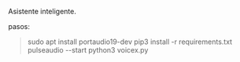 Asistente inteligente.

pasos:
> sudo apt install portaudio19-dev
> pip3 install -r requirements.txt
> pulseaudio --start
> python3 voicex.py